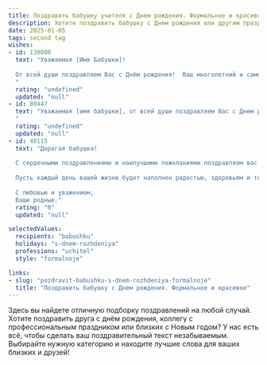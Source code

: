 ```yaml
---
title: Поздравить бабушку учителя c Днем рождения. Формальное и красивое
description: Хотите поздравить бабушку c Днем рождения или другим праздником? Наш ИИ создаст незабываемое поздравление, а вы обязательно выделитесь среди других.  
date: 2025-01-05
tags: second tag
wishes:
- id: 130800
  text: "Уважаемая [Имя Бабушки]!
  
  От всей души поздравляем Вас с Днём рождения!  Ваш многолетний и самоотверженный труд учителя оставил яркий след в жизни многих поколений.  Искренне желаем Вам крепкого здоровья, благополучия,  радости и  многих счастливых лет жизни, наполненных любовью и уважением близких. Пусть каждый день дарит Вам новые приятные моменты и светлые эмоции!
  "
  rating: "undefined"
  updated: "null"
- id: 80447
  text: "Уважаемая [имя бабушки], от всей души поздравляем Вас с Днем рождения!  Ваша преданность профессии учителя, мудрость и доброта являются  вдохновением для всех, кто Вас знает. Желаем Вам крепкого здоровья, благополучия и долгих лет жизни, полных радости и любви!
  "
  rating: "undefined"
  updated: "null"
- id: 40115
  text: "Дорогая бабушка!
  
  С сердечными поздравлениями и наилучшими пожеланиями поздравляем вас с Днем рождения! В этот особенный день мы хотим выразить вам нашу глубокую благодарность за все душевные warmth, любовь и мудрость, которые вы щедро дарили нам на протяжении многих лет. Ваше призвание быть Учителем принесло много знаний и вдохновения не только вашим ученикам, но и всем нам.
  
  Пусть каждый день вашей жизни будет наполнен радостью, здоровьем и теплом родных сердец. Желаем вам крепкого здоровья, счастья и гармонии. Пусть рядом с вами всегда будут любимые и любимые люди, а каждый миг приносит лишь позитивные эмоции.
  
  С любовью и уважением,
  Ваши родные."
  rating: "0"
  updated: "null"

selectedValues:
  recipients: "babushku"
  holidays: "s-dnem-rozhdeniya"
  professions: "uchitel"
  style: "formalnoje"

links:
- slug: "pozdravit-babushku-s-dnem-rozhdeniya-formalnoje"
  title: "Поздравить бабушку c Днем рождения. Формальное и красивое"
---
```


Здесь вы найдете отличную подборку поздравлений на любой случай. 
Хотите поздравить друга с днём рождения, коллегу с профессиональным праздником или близких с Новым годом? У нас есть всё, чтобы сделать ваш поздравительный текст незабываемым. Выбирайте нужную категорию и находите лучшие слова для ваших близких и друзей!
